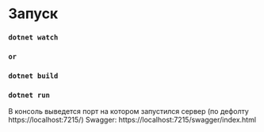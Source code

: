 # Запуск

### `dotnet watch`

### `or`

### `dotnet build`
### `dotnet run`

В консоль выведется порт на котором запустился сервер (по дефолту https://localhost:7215/)
Swagger: https://localhost:7215/swagger/index.html